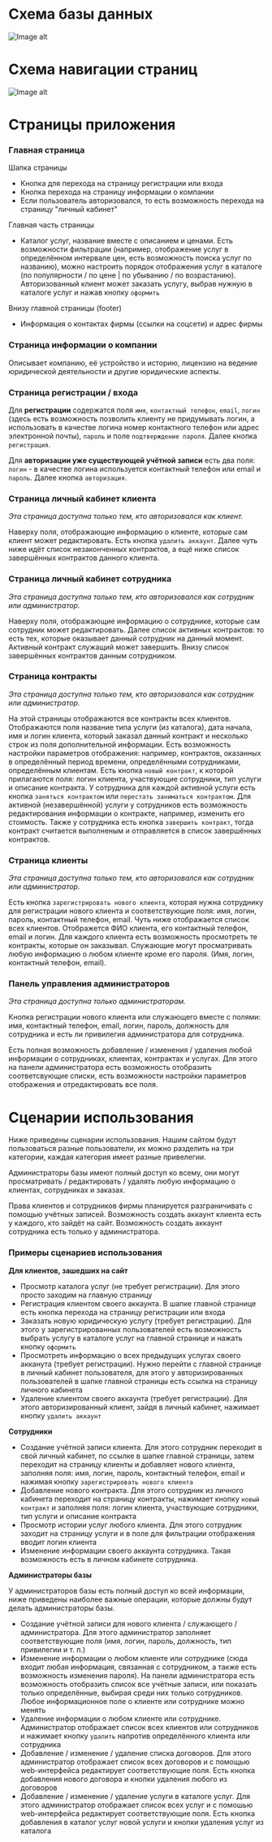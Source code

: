 # Схема базы данных
![Image alt](./database_scheme.png)
# Схема навигации страниц
![Image alt](./navigation_scheme.png)
# Страницы приложения
### Главная страница
Шапка страницы
+ Кнопка для перехода на страницу регистрации или входа
+ Кнопка перехода на страницу информации о компании
+ Если пользователь авторизовался, то есть возможность перехода на страницу "личный кабинет"

Главная часть страницы
+ Каталог услуг, название вместе с описанием и ценами. Есть возможности фильтрации (например, отображение услуг в определённом интервале цен, есть возможность поиска услуг по названию), можно настроить порядок отображения услуг в каталоге (по популярности / по цене | по убыванию / по возрастанию). Авторизованный клиент может заказать услугу, выбрав нужную в каталоге услуг и нажав кнопку `оформить`
  
Внизу главной страницы (footer)
+ Информация о контактах фирмы (ссылки на соцсети) и адрес фирмы

### Страница информации о компании
Описывает компанию, её устройство и историю, лицензию на ведение юридической деятельности и другие юридические аспекты.

### Страница регистрации / входа
Для **регистрации** содержатся поля `имя`, `контактный телефон`, `email`, `логин` (здесь есть возможность позволить клиенту не придумывать логин, а использовать в качестве логина номер контактного телефон или адрес электронной почты), `пароль` и поле `подтверждение пароля`. Далее кнопка `регистрация`.

Для **авторизации уже существующей учётной записи** есть два поля: `логин` - в качестве логина используется контактный телефон или email и `пароль`. Далее кнопка `авторизация`.

### Страница личный кабинет клиента
*Эта страница доступна только тем, кто авторизовался как клиент.*

Наверху поля, отображающие информацию о клиенте, которые сам клиент может редактировать. Есть кнопка `удалить аккаунт`. Далее чуть ниже идёт список незаконченных контрактов, а ещё ниже список завершённых контрактов данного клиента.

### Страница личный кабинет сотрудника
*Эта страница доступна только тем, кто авторизовался как сотрудник или администратор.*

Наверху поля, отображающие информацию о сотруднике, которые сам сотрудник может редактировать. Далее список активных контрактов: то есть тех, которые оказывает данный сотрудник на данный момент. Активный контракт служащий может завершить. Внизу список завершённых контрактов данным сотрудником.

### Страница контракты
*Эта страница доступна только тем, кто авторизовался как сотрудник или администратор.*

На этой страницы отображаются все контракты всех клиентов. Отображаются поля название типа услуги (из каталога), дата начала, имя и логин клиента, который заказал данный контракт и несколько строк из поля дополнительной информации. Есть возможность настройки параметров отображения: например, контрактов, оказанных в определённый период времени, определёнными сотрудниками, определённым клиентам. Есть кнопка `новый контракт`, к которой прилагаются поля: логин клиента, участвующие сотрудники, тип услуги и описание контракта. У сотрудника для каждой активной услуги есть кнопка `заняться контрактом` или `перестать заниматься контрактом`. Для активной (незавершённой) услуги у сотрудников есть возможность редактирования информации о контракте, например, изменить его стоимость. Также у сотрудника есть кнопка `завершить контракт`, тогда контракт считается выполненым и отправляется в список завершённых контрактов.

### Страница клиенты
*Эта страница доступна только тем, кто авторизовался как сотрудник или администратор.*

Есть кнопка `зарегистрировать нового клиента`, которая нужна сотруднику для регистрации нового клиента и соответствующие поля: имя, логин, пароль, контактный телефон, email. Чуть ниже отображается список всех клиентов.  Отображется ФИО клиента, его контактный телефон, email и логин. Для каждого клиента есть возможность просмотреть те контракты, которые он заказывал. Служающие могут просматривать любую информацию о любом клиенте кроме его пароля. (Имя, логин, контактный телефон, email).

### Панель управления администраторов
*Эта страница доступна только администраторам.*

Кнопка регистрации нового клиента или служающего вместе с полями: имя, контактный телефон, email, логин, пароль, должность для сотрудника и есть ли привилегия администратора для сотрудника.

Есть полная возможность добавление / изменения / удаления любой информации о сотрудниках, клиентах, контрактах и услугах. Для этого на панели администратора есть возможность отобразить соответсвующие списки, есть возможности настройки параметров отображения и отредактировать все поля.

# Сценарии использования
Ниже приведены сценарии использования. Нашим сайтом будут пользоваться разные пользователи, их можно разделить на три категории, каждая категория имеет разные привелегии.

Администраторы базы имеют полный доступ ко всему, они могут просматривать / редактировать / удалять любую информацию о клиентах, сотрудниках и заказах.

Права клиентов и сотрудников фирмы планируется разграничивать с помощью учётных записей. Возможность создать аккаунт клиента есть у каждого, кто зайдёт на сайт. Возможность создать аккаунт сотрудника есть только у администратора.

### Примеры сценариев использования

**Для клиентов, зашедших на сайт**
+ Просмотр каталога услуг (не требует регистрации). Для этого просто заходим на главную страницу
+ Регистрация клиентом своего аккаунта. В шапке главной странице есть кнопка перехода на страницу регистрации или входа
+ Заказать новую юридическую услугу (требует регистрации). Для этого у зарегистрированных пользователей есть возможность выбрать услугу в каталоге услуг на главной странице и нажать кнопку `оформить`
+ Просмотреть информацию о всех предыдущих услугах своего акканута (требует регистрации). Нужно перейти с главной странице в личный кабинет пользователя, для этого у авторизированных пользователей в шапке главной страницы есть ссылка на страницу личного кабинета
+ Удаление клиентом своего аккаунта (требует регистрации). Для этого авторизированный клиент, зайдя в личный кабинет, нажимает кнопку `удалить аккаунт`

**Сотрудники**
+ Создание учётной записи клиента. Для этого сотрудник переходит в свой личный кабинет, по ссылке в шапке главной страницы, затем переходит на страницу клиенты и добавляет нового клиента, заполняя поля: имя, логин, пароль, контактный телефон, email и нажимая кнопку `зарегистрировать нового клиента`
+ Добавление нового контракта. Для этого сотрудник из личного кабинета переходит на страницу контракты, нажимает кнопку `новый контракт` и заполняя поля: логин клиента, участвующие сотрудники, тип услуги и описание контракта
+ Просмотр истории услуг любого клиента. Для этого сотрудник заходит на страницу услуги и в поле для фильтрации отображения вводит логин клиента
+ Изменение информации своего аккаунта сотрудника. Такая возможность есть в личном кабинете сотрудника.

**Администраторы базы**

У администраторов базы есть полный доступ ко всей информации, ниже приведены наиболее важные операции, которые должны будут делать администраторы базы.
+ Создание учётной записи для нового клиента / служающего / администратора. Для этого администратор заполняет соответствующие поля (имя, логин, пароль, должность, тип привилегии и т. п.)
+ Изменение информации о любом клиенте или сотруднике (сюда входит любая информация, связанная с сотрудником, а также есть возможность изменения пароля). На панели администратора есть возможность отобразить список все учётные записи, или показать только определённые, выбирая среди них только сотрудников. Любое информационное поле о клиенте или сотруднике можно менять
+ Удаление информации о любом клиенте или сотруднике. Администратор отображает список всех клиентов или сотрудников и нажимает кнопку `удалить` напротив определённого клиента или сотрудника
+ Добавление / изменение / удаление списка договоров. Для этого администратор отображает список всех договоров и с помощью web-интерфейса редактирует соответствующие поля. Есть кнопка добавления нового договора и кнопки удаления любого из договоров
+ Добавление / изменение / удаление услуги в каталоге услуг. Для этого администратор отображает список всех услуг и с помошью web-интерфейса редактирует соответствующие поля. Есть кнопка добавления в каталог услуг новой услуги и кнопки удаления услуг из каталога